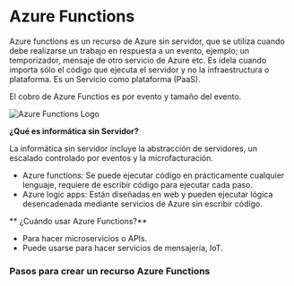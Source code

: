 # Azure Functions

Azure functions es un recurso de Azure sin servidor, que se utiliza cuando debe realizarse un trabajo en respuesta a un evento, ejemplo; un temporizador, mensaje de otro servicio de Azure etc. Es idela cuando importa sólo el código que ejecuta el servidor y no la infraestructura o plataforma. Es un Servicio como plataforma (PaaS).

El cobro de Azure Functios es por evento y tamaño del evento.

![Azure Functions Logo](https://github.com/lupitaBI06/AzureFunctions/AzureFunctions.gif)

**¿Qué es informática sin Servidor?**

La informática sin servidor incluye la abstracción de servidores, un escalado controlado por eventos y la microfacturación.

- Azure functions: Se puede ejecutar código en prácticamente cualquier lenguaje, requiere de escribir código para ejecutar cada paso.
- Azure logic apps: Están diseñadas en web y pueden ejecutar lógica desencadenada mediante servicios de Azure sin escribir código.

** ¿Cuándo usar Azure Functions?**
- Para hacer microservicios o APIs.
- Puede usarse para hacer servicios de mensajería, IoT.

### Pasos para crear un recurso Azure Functions


